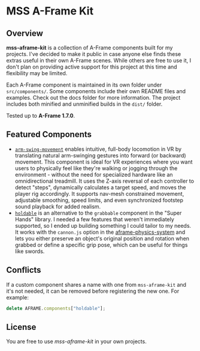 # MSS A-Frame Kit

## Overview

**mss-aframe-kit** is a collection of A-Frame components built for my projects. I've decided to make it public in case anyone else finds these extras useful in their own A-Frame scenes. While others are free to use it, I don't plan on providing active support for this project at this time and flexibility may be limited.

Each A-Frame component is maintained in its own folder under `src/components/`. Some components include their own README files and examples. Check out the docs folder for more information. The project includes both minified and unminified builds in the `dist/` folder.

Tested up to **A-Frame 1.7.0**.

## Featured Components

- <code>[arm-swing-movement](docs/arm-swing-movement/README.md)</code> enables intuitive, full-body locomotion in VR by translating natural arm-swinging gestures into forward (or backward) movement. This component is ideal for VR experiences where you want users to physically feel like they're walking or jogging through the environment - without the need for specialized hardware like an omnidirectional treadmill. It uses the Z-axis reversal of each controller to detect "steps", dynamically calculates a target speed, and moves the player rig accordingly. It supports nav-mesh constrained movement, adjustable smoothing, speed limits, and even synchronized footstep sound playback for added realism.
- <code>[holdable](docs/holdable/holdable.js)</code> is an alternative to the `grabbable` component in the "Super Hands" library. I needed a few features that weren't immediately supported, so I ended up building something I could tailor to my needs. It works with the `cannon.js` option in the <a href="https://github.com/c-frame/aframe-physics-system" target="_blank">aframe-physics-system</a> and lets you either preserve an object's original position and rotation when grabbed or define a specific grip pose, which can be useful for things like swords.

## Conflicts

If a custom component shares a name with one from `mss-aframe-kit` and it's not needed, it can be removed before registering the new one. For example:

```javascript
delete AFRAME.components["holdable"];
```

## License

You are free to use *mss-aframe-kit* in your own projects.